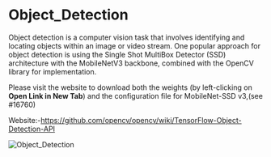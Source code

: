 # Object_Detection

Object detection is a computer vision task that involves identifying and locating objects within an image or video stream. One popular approach for object detection is using the Single Shot MultiBox Detector (SSD) architecture with the MobileNetV3 backbone, combined with the OpenCV library for implementation.

Please visit the website to download both the weights (by left-clicking on **Open Link in New Tab**) and the configuration file for MobileNet-SSD v3,(see #16760)

Website:-https://github.com/opencv/opencv/wiki/TensorFlow-Object-Detection-API

![Object_Detection](https://github.com/Surajk7725/Object_Detection/assets/114910241/a60d39c9-7b6e-4bd4-bc0f-9eefacb26095)


